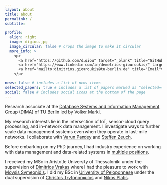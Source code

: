 ```yaml
---
layout: about
title: about
permalink: /
subtitle:

profile:
  align: right
  image: digiou.jpg
  image_circular: false # crops the image to make it circular
  more_info: >
    <p>
      <a href="https://github.com/digiou" target="_blank" title="GitHub"><i class="fab fa-github" style="font-size: 28px;"></i></a>
      <a href="https://www.linkedin.com/in/demetrios-giouroukis/" target="_blank" title="LinkedIn"><i class="fab fa-linkedin-in" style="font-size: 28px;"></i></a>
      <a href="mailto:dimitrios.giouroukis@tu-berlin.de" title="Email"><i class="fas fa-envelope" style="font-size: 28px;"></i></a>
    </p>

news: false # includes a list of news items
selected_papers: true # includes a list of papers marked as "selected={true}"
social: false # includes social icons at the bottom of the page
---
```

Research associate at the [Database Systems and Information Management Group](https://www.tu.berlin/dima) (DIMA) of [TU Berlin](https://www.tu.berlin) led by [Volker Markl](https://www.dima.tu-berlin.de/menue/mitarbeiter/volker_markl).

My research interests lie in the intersection of IoT, sensor-cloud query processing, and in-network data management. I investigate ways to further scale data management systems even when they operate in last-mile networks. I collaborate with [Varun Pandey](https://www.bifold.berlin/people/dr-varun-pandey.html) and [Steffen Zeuch](https://www.user.tu-berlin.de/zeuchste/). 

Before embarking on my PhD journey, I had industry experience on working with data management and data-related systems in [multiple positions](https://www.linkedin.com/in/demetrios-giouroukis/). 

I received my MSc in Aristotle University of Thessaloniki under the supervision of [Dimitrios Vrakas](https://intelligence.csd.auth.gr/people/vrakas/) where I had the pleasure to work with [Moysis Symeonidis](https://grid.ucy.ac.cy/index.php?id=147). I did my BSc in [University of Peloponnese](https://www.uop.gr/en/) under the dual supervision of [Christos Tryfonopoulos](http://users.uop.gr/~trifon/) and [Nikos Platis](https://users.uop.gr/~nplatis/en/).
